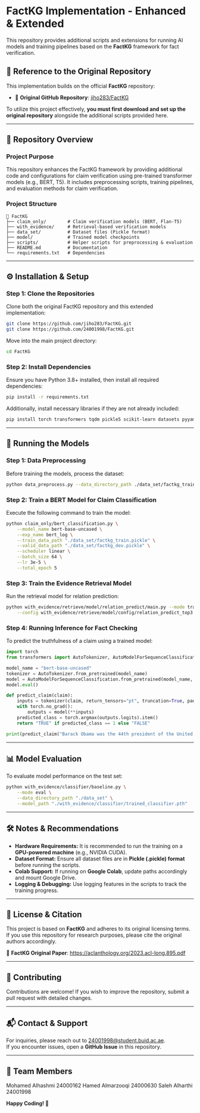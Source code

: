# **FactKG Implementation - Enhanced & Extended**
This repository provides additional scripts and extensions for running AI models and training pipelines based on the **FactKG** framework for fact verification.

## **🔗 Reference to the Original Repository**
This implementation builds on the official **FactKG** repository:
- 📌 **Original GitHub Repository**: [jiho283/FactKG](https://github.com/jiho283/FactKG)

To utilize this project effectively, **you must first download and set up the original repository** alongside the additional scripts provided here.

---

## **📌 Repository Overview**
### **Project Purpose**
This repository enhances the FactKG framework by providing additional code and configurations for claim verification using pre-trained transformer models (e.g., BERT, T5). It includes preprocessing scripts, training pipelines, and evaluation methods for claim verification.

### **Project Structure**
```
📂 FactKG
├── claim_only/        # Claim verification models (BERT, Flan-T5)
├── with_evidence/     # Retrieval-based verification models
├── data_set/          # Dataset files (Pickle format)
├── model/             # Trained model checkpoints
├── scripts/           # Helper scripts for preprocessing & evaluation
├── README.md          # Documentation
└── requirements.txt   # Dependencies
```

---

## **⚙️ Installation & Setup**
### **Step 1: Clone the Repositories**
Clone both the original FactKG repository and this extended implementation:
```bash
git clone https://github.com/jiho283/FactKG.git
git clone https://github.com/24001998/FactKG.git
```
Move into the main project directory:
```bash
cd FactKG
```

### **Step 2: Install Dependencies**
Ensure you have Python 3.8+ installed, then install all required dependencies:
```bash
pip install -r requirements.txt
```
Additionally, install necessary libraries if they are not already included:
```bash
pip install torch transformers tqdm pickle5 scikit-learn datasets pyyaml
```

---

## **🚀 Running the Models**
### **Step 1: Data Preprocessing**
Before training the models, process the dataset:
```bash
python data_preprocess.py --data_directory_path ./data_set/factkg_train.pickle --output_directory_path ./model/
```

### **Step 2: Train a BERT Model for Claim Classification**
Execute the following command to train the model:
```bash
python claim_only/bert_classification.py \
    --model_name bert-base-uncased \
    --exp_name bert_log \
    --train_data_path "./data_set/factkg_train.pickle" \
    --valid_data_path "./data_set/factkg_dev.pickle" \
    --scheduler linear \
    --batch_size 64 \
    --lr 3e-5 \
    --total_epoch 5
```

### **Step 3: Train the Evidence Retrieval Model**
Run the retrieval model for relation prediction:
```bash
python with_evidence/retrieve/model/relation_predict/main.py --mode train \
    --config with_evidence/retrieve/model/config/relation_predict_top3.yaml
```

### **Step 4: Running Inference for Fact Checking**
To predict the truthfulness of a claim using a trained model:
```python
import torch
from transformers import AutoTokenizer, AutoModelForSequenceClassification

model_name = "bert-base-uncased"
tokenizer = AutoTokenizer.from_pretrained(model_name)
model = AutoModelForSequenceClassification.from_pretrained(model_name, num_labels=2)
model.eval()

def predict_claim(claim):
    inputs = tokenizer(claim, return_tensors="pt", truncation=True, padding=True, max_length=128)
    with torch.no_grad():
        outputs = model(**inputs)
    predicted_class = torch.argmax(outputs.logits).item()
    return "TRUE" if predicted_class == 1 else "FALSE"

print(predict_claim("Barack Obama was the 44th president of the United States."))
```

---

## **📊 Model Evaluation**
To evaluate model performance on the test set:
```bash
python with_evidence/classifier/baseline.py \
    --mode eval \
    --data_directory_path "./data_set" \
    --model_path "./with_evidence/classifier/trained_classifier.pth"
```

---

## **🛠 Notes & Recommendations**
- **Hardware Requirements:** It is recommended to run the training on a **GPU-powered machine** (e.g., NVIDIA CUDA).
- **Dataset Format:** Ensure all dataset files are in **Pickle (.pickle) format** before running the scripts.
- **Colab Support:** If running on **Google Colab**, update paths accordingly and mount Google Drive.
- **Logging & Debugging:** Use logging features in the scripts to track the training progress.

---

## **📜 License & Citation**
This project is based on **FactKG** and adheres to its original licensing terms. If you use this repository for research purposes, please cite the original authors accordingly.

📌 **FactKG Original Paper**: https://aclanthology.org/2023.acl-long.895.pdf

---

## **📢 Contributing**
Contributions are welcome! If you wish to improve the repository, submit a pull request with detailed changes.


---

## **📬 Contact & Support**
For inquiries, please reach out to 24001998@student.buid.ac.ae.  
If you encounter issues, open a **GitHub Issue** in this repository.


---


## **👥 Team Members**
Mohamed Alhashmi 24000162
Hamed Almarzooqi 24000630
Saleh Alharthi   24001998


**Happy Coding! 🚀**

